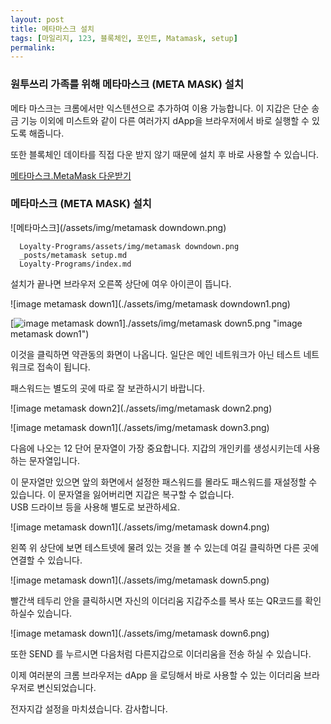 ```yaml
---
layout: post
title: 메타마스크 설치
tags: [마일리지, 123, 블록체인, 포인트, Matamask, setup] 
permalink: 
---
```



### 원투쓰리 가족를 위해 메타마스크 (META MASK) 설치

메타 마스크는 크롬에서만 익스텐션으로 추가하여 이용 가능합니다.
이 지갑은 단순 송금 기능 이외에 미스트와 같이 다른 여러가지 dApp을 브라우저에서 바로 실행할 수 있도록 해줍니다.

또한 블록체인 데이타를 직접 다운 받지 않기 때문에 설치 후 바로 사용할 수 있습니다.

[메타마스크.MetaMask 다운받기](https://chrome.google.com/webstore/detail/metamask/nkbihfbeogaeaoehlefnkodbefgpgknn)

### 메타마스크 (META MASK) 설치  

![메타마스크](/assets/img/metamask downdown.png)

      Loyalty-Programs/assets/img/metamask downdown.png
      _posts/metamask setup.md      
      Loyalty-Programs/index.md
    
    

설치가 끝나면 브라우저 오른쪽 상단에 여우 아이콘이 뜹니다.



![image metamask down1](./assets/img/metamask downdown1.png)

[![image metamask down1](down1 "image metamask down1")]./assets/img/metamask down5.png "image metamask down1")


이것을 클릭하면 약관동의 화면이 나옵니다. 일단은 메인 네트워크가 아닌 테스트 네트워크로 접속이 됩니다.

패스워드는 별도의 곳에 따로 잘 보관하시기 바랍니다.

![image metamask down2](./assets/img/metamask down2.png)




![image metamask down1](./assets/img/metamask down3.png)


다음에 나오는 12 단어 문자열이 가장 중요합니다. 지갑의 개인키를 생성시키는데 사용하는 문자열입니다.

이 문자열만 있으면 앞의 화면에서 설정한 패스워드를 몰라도 패스워드를 재설정할 수 있습니다.
이 문자열을 잃어버리면 지갑은 복구할 수 없습니다.   
USB 드라이브 등을 사용해 별도로 보관하세요.  
  
![image metamask down1](./assets/img/metamask down4.png)


왼쪽 위 상단에 보면 테스트넷에 물려 있는 것을 볼 수 있는데 여길 클릭하면 다른 곳에 연결할 수 있습니다.


![image metamask down1](./assets/img/metamask down5.png)


빨간색 테두리 안을 클릭하시면 자신의 이더리움 지갑주소를 복사 또는 QR코드를 확인 하실수 있습니다.

![image metamask down1](./assets/img/metamask down6.png)


또한 SEND 를 누르시면 다음처럼 다른지갑으로 이더리움을 전송 하실 수 있습니다.

이제 여러분의 크롬 브라우저는 dApp 을 로딩해서 바로 사용할 수 있는 이더리움 브라우저로 변신되었습니다.

전자지갑 설정을 마치셨습니다.
감사합니다.

